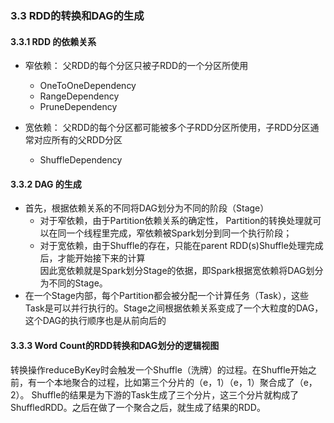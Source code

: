 ### 3.3 RDD的转换和DAG的生成

#### 3.3.1 RDD 的依赖关系

- 窄依赖： 父RDD的每个分区只被子RDD的一个分区所使用
   - OneToOneDependency
   - RangeDependency
   - PruneDependency
   
- 宽依赖： 父RDD的每个分区都可能被多个子RDD分区所使用，子RDD分区通常对应所有的父RDD分区
   - ShuffleDependency
   
   
#### 3.3.2 DAG 的生成
 - 首先，根据依赖关系的不同将DAG划分为不同的阶段（Stage）
    - 对于窄依赖，由于Partition依赖关系的确定性， Partition的转换处理就可以在同一个线程里完成，窄依赖被Spark划分到同一个执行阶段；
    - 对于宽依赖，由于Shuffle的存在，只能在parent RDD(s)Shuffle处理完成后，才能开始接下来的计算  
    因此宽依赖就是Spark划分Stage的依据，即Spark根据宽依赖将DAG划分为不同的Stage。
 - 在一个Stage内部，每个Partition都会被分配一个计算任务（Task），这些Task是可以并行执行的。Stage之间根据依赖关系变成了一个大粒度的DAG，这个DAG的执行顺序也是从前向后的
 
 
 #### 3.3.3 Word Count的RDD转换和DAG划分的逻辑视图
  转换操作reduceByKey时会触发一个Shuffle（洗牌）的过程。在Shuffle开始之前，有一个本地聚合的过程，比如第三个分片的（e，1）（e，1）聚合成了（e，2）。
  Shuffle的结果是为下游的Task生成了三个分片，这三个分片就构成了ShuffledRDD。之后在做了一个聚合之后，就生成了结果的RDD。